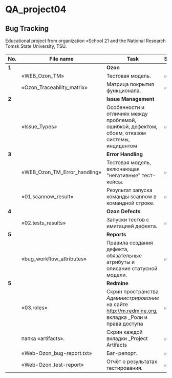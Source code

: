 # QA_project04
Bug Tracking
 ---
 
 Educational project from organization «School 21 and the National Research Tomsk State University, TSU.


| No. | File name             | Task                                                                        | Status |
| --- | ----------------------| --------------------------------------------------------------------------- | ------ |
| **1** |                     | **Ozon**                                                               |        |
|     | «WEB_Ozon_ТМ» | Тестовая модель.| ✅     |
|     | «Ozon_Traceability_matrix» | Матрица покрытия функционала. | ✅     |
| **2** |                     | **Issue Management**                                                  |        |
|     | «Issue_Types» | Особенности и отличиях между проблемой, ошибкой, дефектом, сбоем, отказом системы, инцидентом | ✅     |
| **3** |                     | **Error Handling**                                                  |        |
|     | «WEB_Ozon_TM_Error_handling» | Тестовая модель, включающая "негативные" тест-кейсы. | ✅     |
|     | «01.scannow_result» | Результат запуска команды scannow в командной строке. | ✅     |
| **4** |                     | **Ozon Defects**                                                  |        |
|     | «02.tests_results» | Запуски тестов с имитацией дефекта. | ✅     |
| **5** |                     | **Reports**                                                  |        |
|     | «bug_workflow_attributes» | Правила создания дефекта, обязательные атрибуты и описание статусной модели. | ✅     |
| **5** |                     | **Redmine**                                                  |        |
|     | «03.roles» | Скрин пространства _Администрирование_ на сайте http://m.redmine.org, вкладка _Роли и права доступа | ✅     |
|     | папка «artifacts». | Скрин каждой вкладки _Project Artifacts | ✅     |
|     | «Web-Ozon_bug-report.txt» | Баг-репорт. | ✅     |
|     | «Web-Ozon_test-report» | Отчёт о результатах тестирования. | ✅     |
